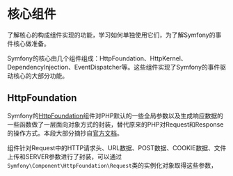 # 核心组件
了解核心的构成组件实现的功能，学习如何单独使用它们，为了解Symfony的事件核心做准备。

Symfony的核心由几个组件组成：HttpFoundation、HttpKernel、DependencyInjection、EventDispatcher等。这些组件实现了Symfony的事件驱动核心的大部分功能。

## HttpFoundation
Symfony的[HttpFoundation](http://symfony.com/doc/current/components/http_foundation/index.html)组件对PHP默认的一些全局参数以及生成响应数据的一些函数做了一层面向对象方式的封装，替代原来的PHP对Request和Response的操作方式。本段大部分摘抄自[官方文档](http://symfony.com/doc/current/components/http_foundation/introduction.html)。

组件针对Request中的HTTP请求头、URL数据、POST数据、COOKIE数据、文件上传和SERVER参数进行了封装，可以通过`Symfony\Component\HttpFoundation\Request`类的实例化对象取得这些参数，